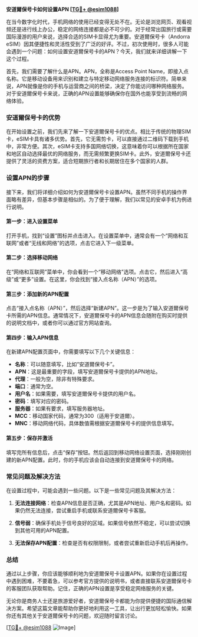 **安道爾保号卡如何设置APN [[TG💪+ @esim1088](https://t.me/s/esim1088)]**

在当今数字化时代，手机网络的使用已经变得无处不在。无论是浏览网页、观看视频还是进行线上办公，稳定的网络连接都是必不可少的。对于经常出国旅行或需要国际漫游的用户来说，选择合适的SIM卡显得尤为重要。安道爾保号卡（Andorra eSIM）因其便捷性和灵活性受到了广泛的好评。不过，初次使用时，很多人可能会遇到一个问题：如何设置安道爾保号卡的APN？今天，我们就来详细讲解一下这个过程。

首先，我们需要了解什么是APN。APN，全称是Access Point Name，即接入点名称。它是移动设备用来识别和建立与特定移动网络服务连接的标识符。简单来说，APN就像是你的手机与运营商之间的桥梁，决定了你能访问哪种网络服务。对于安道爾保号卡来说，正确的APN设置能够确保你在国外也能享受到流畅的网络体验。

### 安道爾保号卡的优势

在开始设置之前，我们先来了解一下安道爾保号卡的优点。相比于传统的物理SIM卡，eSIM卡具有诸多优势。首先，它无需剪卡，可以直接通过二维码下载到手机中，非常方便。其次，eSIM卡支持多国网络切换，这意味着你可以根据所在国家和地区自动选择最优的网络服务，而无需频繁更换SIM卡。此外，安道爾保号卡还提供了灵活的资费方案，适合短期旅行者和长期居住在多个国家的人群。

### 设置APN的步骤

接下来，我们将详细介绍如何为安道爾保号卡设置APN。虽然不同手机的操作界面略有差异，但基本步骤是相似的。为了便于理解，我们以常见的安卓手机为例进行说明。

#### 第一步：进入设置菜单

打开手机，找到“设置”图标并点击进入。在设置菜单中，通常会有一个“网络和互联网”或者“无线和网络”的选项，点击它进入下一级菜单。

#### 第二步：选择移动网络

在“网络和互联网”菜单中，你会看到一个“移动网络”选项。点击它，然后进入“高级”或“更多”设置。在这里，你会找到“接入点名称（APN）”的选项。

#### 第三步：添加新的APN配置

点击“接入点名称（APN）”，然后选择“新建APN”。这一步是为了输入安道爾保号卡所需的APN信息。通常情况下，安道爾保号卡的APN信息会随附在购买时提供的说明文档中，或者你可以通过官方网站查询。

#### 第四步：输入APN信息

在新建APN配置页面中，你需要填写以下几个关键信息：

- **名称**：可以随意填写，比如“安道爾保号卡”。
- **APN**：这是最重要的字段，填写安道爾保号卡提供的APN地址。
- **代理**：一般为空，除非有特殊要求。
- **端口**：通常为空。
- **用户名**：如果需要，填写安道爾保号卡提供的用户名。
- **密码**：填写对应的密码。
- **服务器**：如果有要求，填写服务器地址。
- **MCC**：移动国家代码，通常为300（适用于安道爾）。
- **MNC**：移动网络代码，具体数值需根据安道爾保号卡的提供信息填写。

#### 第五步：保存并激活

填写完所有信息后，点击“保存”按钮。然后返回到移动网络设置页面，选择刚刚创建的新APN配置。此时，你的手机应该会自动连接到安道爾保号卡的网络。

### 常见问题及解决方法

在设置过程中，可能会遇到一些问题。以下是一些常见问题及其解决方法：

1. **无法连接网络**：检查APN信息是否正确，尤其是APN地址、用户名和密码。如果仍然无法连接，尝试重启手机或联系安道爾保号卡客服。
   
2. **信号弱**：确保手机处于信号良好的区域。如果信号依然不稳定，可以尝试切换到其他可用的APN配置。

3. **无法保存APN配置**：检查是否有权限限制，或者尝试重新启动手机后再操作。

### 总结

通过以上步骤，你应该能够顺利地为安道爾保号卡设置APN。如果你在设置过程中遇到困难，不要着急，可以参考官方提供的说明书，或者直接联系安道爾保号卡的客服团队获取帮助。记住，正确的APN设置是享受稳定网络服务的关键。

无论你是商务人士还是旅游爱好者，安道爾保号卡都能为你提供便捷的国际通信解决方案。希望这篇文章能帮助你更好地利用这一工具，让出行更加轻松愉快。如果你还有其他关于安道爾保号卡的问题，欢迎随时留言讨论。

[[TG💪+ @esim1088](https://t.me/s/esim1088) ![Image](https://i.postimg.cc/4NQfJmqS/Snipaste-2025-05-13-00-14-12.png)]